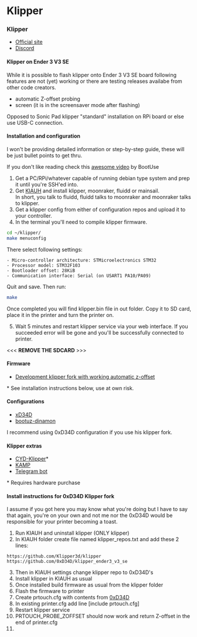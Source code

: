 # Klipper

### Klipper

* [Official site](https://www.klipper3d.org)
* [Discord](https://discord.klipper3d.org)

#### Klipper on Ender 3 V3 SE

While it is possible to flash klipper onto Ender 3 V3 SE board following features are not (yet) working or there are testing releases availabe from other code creators.

* automatic Z-offset probing
* screen (it is in the screensaver mode after flashing)

Opposed to Sonic Pad klipper "standard" installation on RPi board or else use USB-C connection.

#### Installation and configuration

I won't be providing detailed information or step-by-step guide, these will be just bullet points to get thru.

If you don't like reading check this [awesome video](https://www.youtube.com/watch?v=LrBiwabN-Y8) by BootUse

1. Get a PC/RPi/whatever capable of running debian type system and prep it until you're SSH'ed into.
2. Get [KIAUH](https://github.com/dw-0/kiauh) and install klipper, moonraker, fluidd or mainsail.\
   In short, you talk to fluidd, fluidd talks to moonraker and moonraker talks to klipper.
3. Get a klipper config from either of configuration repos and upload it to your controller.
4. In the terminal you'll need to compile klipper firmware.

```bash
cd ~/klipper/
make menuconfig
```

There select following settings:

```
- Micro-controller architecture: STMicroelectronics STM32
- Processor model: STM32F103
- Bootloader offset: 28KiB
- Communication interface: Serial (on USART1 PA10/PA09)
```

Quit and save. Then run:

```bash
make
```

Once completed you will find klipper.bin file in out folder. Copy it to SD card, place it in the printer and turn the printer on.

5. Wait 5 minutes and restart klipper service via your web interface. If you succeeded error will be gone and you'll be successfully connected to printer.

<<< **REMOVE THE SDCARD** >>>

#### Firmware

* [Development klipper fork with working automatic z-offset](https://github.com/0xD34D/klipper\_ender3\_v3\_se)

\* See installation instructions below, use at own risk.

#### Configurations

* [xD34D](https://github.com/0xD34D/ender3-v3-se-klipper-config)
* [bootuz-dinamon](https://github.com/bootuz-dinamon/ender3-v3-se-full-klipper)

I recommend using 0xD34D configuration if you use his klipper fork.

#### Klipper extras

* [CYD-Klipper](https://github.com/suchmememanyskill/CYD-Klipper)\*
* [KAMP](https://github.com/kyleisah/Klipper-Adaptive-Meshing-Purging)
* [Telegram bot](https://github.com/nlef/moonraker-telegram-bot)

\* Requires hardware purchase

#### Install instructions for 0xD34D Klipper fork

I assume if you got here you may know what you're doing but I have to say that again, you're on your own and not me nor the 0xD34D would be responsible for your printer becoming a toast.

1. Run KIAUH and uninstall klipper (ONLY klipper)
2. In KIAUH folder create file named klipper\_repos.txt and add these 2 lines:

```
https://github.com/Klipper3d/klipper
https://github.com/0xD34D/klipper_ender3_v3_se
```

3. Then in KIAUH settings change klipper repo to 0xD34D's
4. Install klipper in KIAUH as usual
5. Once installed build firmware as usual from the klipper folder
6. Flash the firmware to printer
7. Create prtouch.cfg with contents from [0xD34D](https://github.com/0xD34D/ender3-v3-se-klipper-config/blob/main/prtouch.cfg)
8. In existing printer.cfg add line \[include prtouch.cfg]
9. Restart klipper service
10. PRTOUCH\_PROBE\_ZOFFSET should now work and return Z-offset in the end of printer.cfg
11. 